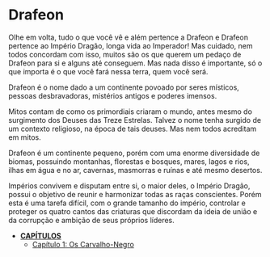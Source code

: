 <!-- TITLE: Drafeon -->
<!-- SUBTITLE: Introdução à Drafeon -->

# Drafeon

Olhe em volta, tudo o que você vê e além pertence a Drafeon e Drafeon pertence ao Império Dragão, longa vida ao Imperador! Mas cuidado, nem todos concordam com isso, muitos são os que querem um pedaço de Drafeon para si e alguns até conseguem. Mas nada disso é importante, só o que importa é o que você fará nessa terra, quem você será.

Drafeon é o nome dado a um continente povoado por seres místicos, pessoas desbravadoras,  mistérios antigos e poderes imensos. 

Mitos contam de como os primordiais criaram o mundo, antes mesmo do surgimento dos Deuses das Treze Estrelas. Talvez o nome tenha surgido de um contexto religioso, na época de tais deuses. Mas nem todos acreditam em mitos.

Drafeon é um continente pequeno, porém com uma enorme diversidade de biomas, possuindo montanhas, florestas e bosques, mares, lagos e rios, ilhas em água e no ar, cavernas, masmorras e ruínas e até mesmo desertos. 

Impérios convivem e disputam entre si, o maior deles, o Império Dragão, possui o objetivo de reunir e harmonizar todas as raças conscientes. Porém esta é uma tarefa difícil, com o grande tamanho do império, controlar e proteger os quatro cantos das criaturas que discordam da ideia de união e da corrupção e ambição de seus próprios líderes.

* [**CAPÍTULOS**](http://localhost/capitulos)
	* [Capítulo 1: Os Carvalho-Negro](http://localhost/capitulos/capitulo-1-os-carvalho-negro#capitulo-1-os-carvalho-negro)
